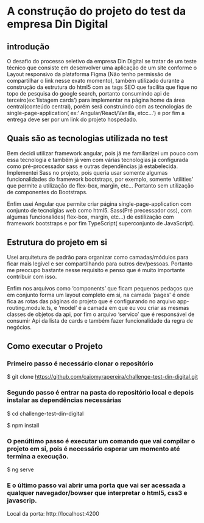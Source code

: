 <h1>A construção do projeto do test da empresa Din Digital</h1> 

<h2>introdução</h2>
<p>
O desafio do processo seletivo da empresa Din Digital se tratar de um teste técnico que consiste em desenvolver uma aplicação de um site conforme o Layout  responsivo da plataforma Figma (Não tenho permissão de compartilhar o link nesse exato momento), também utilizado durante a construção da estrutura do html5 com as tags SEO que facilita que fique no topo de pesquisa do google search, portanto consumindo api de terceiro(ex:’listagem cards’) para implementar na página home da área central(conteúdo central), porém será  construindo com as tecnologias de single-page-application( ex:‘ Angular/React/Vanilla, etcc...’) e por fim a entrega deve ser por um link do projeto hospedado. 
</p>

<h2>Quais são as tecnologias utilizada no test</h2>

<p>Bem decidi utilizar framework angular, pois já me familiarizei um pouco com essa tecnologia e também já vem com várias tecnologias já configurada como pré-processador sass e outras dependências já estabelecida. Implementei  Sass no projeto, pois queria usar somente algumas funcionalidades do framework bootstraps, por exemplo, somente ‘utilities’ que permite a utilização de flex-box, margin, etc... Portanto sem utilização de componentes do Bootstraps.</p>       

<p>Enfim usei Angular que permite criar página single-page-application com conjunto de  tecnolgias web como html5. Sass(Pré precessador css), com algumas funcionalides( flex-box, margin, etc...) de estilização com framework bootstraps  e por fim TypeScript( superconjunto de JavaScript).</p>

<h2>Estrutura do projeto em si</h2>

<p>Usei arquitetura de padrão para organizar como camadas/módulos para ficar mais legível e ser compartilhando para outros dev/pessoas. Portanto me preocupo bastante nesse requisito e penso que é muito importante contribuir com isso.</p>

<p>Enfim nos arquivos como ‘components’ que ficam pequenos pedaços que em conjunto forma um layout completo em si, na camada ‘pages' é onde fica as rotas das páginas do projeto que é configurando no arquivo app-routing.module.ts, e ‘model’ é a camada em que eu vou criar as mesmas classes de objetos  da api, por fim o arquivo ‘servico’ que é responsável de consumir Api da lista de cards e também fazer funcionalidade da regra de negócios.</p>

<h2>Como executar o Projeto </h2>

<h3>Primeiro passo é necessário clonar o repositório</h3>

$ git clone https://github.com/caiomyrapereira/challenge-test-din-digital.git 

<h3>Segundo passo é entrar na pasta do repositório local e depois instalar as dependências necessárias</h3>

$ cd challenge-test-din-digital  

$ npm install 

<h3>O penúltimo passo é executar um comando que vai compilar o projeto em si, pois é necessário esperar um momento até termina a execução.</h3>

$ ng serve 

<h3>E o último passo vai abrir uma porta que vai ser acessada a qualquer navegador/bowser que interpretar o html5, css3 e javascrip.</h3>

Local da porta: http://localhost:4200 
